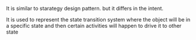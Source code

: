 It is similar to starategy design pattern. but it differs in the intent.

It is used to represent the state transition system where the object will be 
in a specific state and then certain activities will happen to drive it to other state